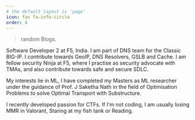 ```yaml
---
# the default layout is 'page'
icon: fas fa-info-circle
order: 4
---
```


> random Blogs.

Software Developer 2 at F5, India. I am part of DNS team for the Classic BIG-IP. I contribute towards GeoIP, DNS Resolvers, GSLB and Cache. I am fellow security Ninja at F5, where I practise as security advocate with TMAs, and also contribute towards safe and secure SDLC.

My interests lie in ML, I have completed my Masters as ML researcher under the guidance of Prof. J Saketha Nath in the field of Optimisation Problems to solve Optimal Transport with Substructure.

I recently developed passion for CTFs. If I'm not coding, I am usually losing MMR in Valorant, Staring at my fish tank or Reading.